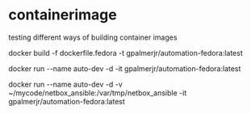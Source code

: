 # containerimage
testing different ways of building container images

docker build -f dockerfile.fedora -t gpalmerjr/automation-fedora:latest

docker run --name auto-dev -d -it gpalmerjr/automation-fedora:latest


docker run --name auto-dev -d -v ~/mycode/netbox_ansible:/var/tmp/netbox_ansible -it gpalmerjr/automation-fedora:latest